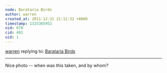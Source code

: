 ```yaml
---
node: Barataria Birds
author: warren
created_at: 2011-12-31 21:12:32 +0000
timestamp: 1325365952
nid: 670
cid: 401
uid: 1
---
```




[warren](../profile/warren) replying to: [Barataria Birds](../notes/gonzoearth/12-29-2011/barataria-birds)

----
Nice photo -- when was this taken, and by whom?